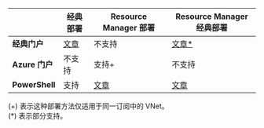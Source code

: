 | | **经典部署** | **Resource Manager 部署** | **Resource Manager 经典部署** |
|----------------------------------------|-------------|----------------------|---------------------------------|
| **经典门户** | [文章](../articles/vpn-gateway/virtual-networks-configure-vnet-to-vnet-connection.md) | 不支持 | [文章*](../articles/vpn-gateway/vpn-gateway-connect-different-deployment-models-portal.md) |
| **Azure 门户** | 不支持 | 支持+ | 不支持 |
| **PowerShell** | 支持 | [文章](../articles/vpn-gateway/vpn-gateway-vnet-vnet-rm-ps.md) | [文章](../articles/vpn-gateway/vpn-gateway-connect-different-deployment-models-powershell.md)

(+) 表示这种部署方法仅适用于同一订阅中的 VNet。<br> (*) 表示部分支持。

<!---HONumber=AcomDC_0921_2016-->